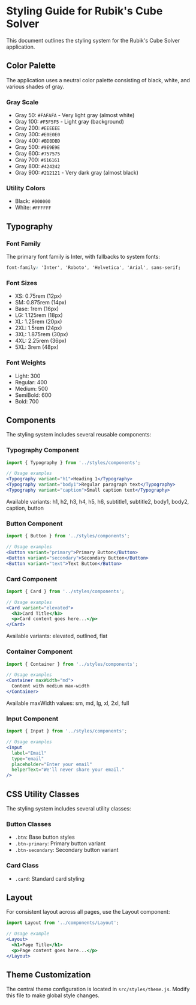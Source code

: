 # Styling Guide for Rubik's Cube Solver

This document outlines the styling system for the Rubik's Cube Solver application.

## Color Palette

The application uses a neutral color palette consisting of black, white, and various shades of gray.

### Gray Scale

- Gray 50: `#FAFAFA` - Very light gray (almost white)
- Gray 100: `#F5F5F5` - Light gray (background)
- Gray 200: `#EEEEEE`
- Gray 300: `#E0E0E0`
- Gray 400: `#BDBDBD`
- Gray 500: `#9E9E9E`
- Gray 600: `#757575`
- Gray 700: `#616161`
- Gray 800: `#424242`
- Gray 900: `#212121` - Very dark gray (almost black)

### Utility Colors

- Black: `#000000`
- White: `#FFFFFF`

## Typography

### Font Family

The primary font family is Inter, with fallbacks to system fonts:

```css
font-family: 'Inter', 'Roboto', 'Helvetica', 'Arial', sans-serif;
```

### Font Sizes

- XS: 0.75rem (12px)
- SM: 0.875rem (14px)
- Base: 1rem (16px)
- LG: 1.125rem (18px)
- XL: 1.25rem (20px)
- 2XL: 1.5rem (24px)
- 3XL: 1.875rem (30px)
- 4XL: 2.25rem (36px)
- 5XL: 3rem (48px)

### Font Weights

- Light: 300
- Regular: 400
- Medium: 500
- SemiBold: 600
- Bold: 700

## Components

The styling system includes several reusable components:

### Typography Component

```jsx
import { Typography } from '../styles/components';

// Usage examples
<Typography variant="h1">Heading 1</Typography>
<Typography variant="body1">Regular paragraph text</Typography>
<Typography variant="caption">Small caption text</Typography>
```

Available variants: h1, h2, h3, h4, h5, h6, subtitle1, subtitle2, body1, body2, caption, button

### Button Component

```jsx
import { Button } from '../styles/components';

// Usage examples
<Button variant="primary">Primary Button</Button>
<Button variant="secondary">Secondary Button</Button>
<Button variant="text">Text Button</Button>
```

### Card Component

```jsx
import { Card } from '../styles/components';

// Usage examples
<Card variant="elevated">
  <h3>Card Title</h3>
  <p>Card content goes here...</p>
</Card>
```

Available variants: elevated, outlined, flat

### Container Component

```jsx
import { Container } from '../styles/components';

// Usage examples
<Container maxWidth="md">
  Content with medium max-width
</Container>
```

Available maxWidth values: sm, md, lg, xl, 2xl, full

### Input Component

```jsx
import { Input } from '../styles/components';

// Usage examples
<Input 
  label="Email" 
  type="email" 
  placeholder="Enter your email" 
  helperText="We'll never share your email."
/>
```

## CSS Utility Classes

The styling system includes several utility classes:

### Button Classes

- `.btn`: Base button styles
- `.btn-primary`: Primary button variant
- `.btn-secondary`: Secondary button variant

### Card Class

- `.card`: Standard card styling

## Layout

For consistent layout across all pages, use the Layout component:

```jsx
import Layout from '../components/Layout';

// Usage example
<Layout>
  <h1>Page Title</h1>
  <p>Page content goes here...</p>
</Layout>
```

## Theme Customization

The central theme configuration is located in `src/styles/theme.js`. Modify this file to make global style changes. 